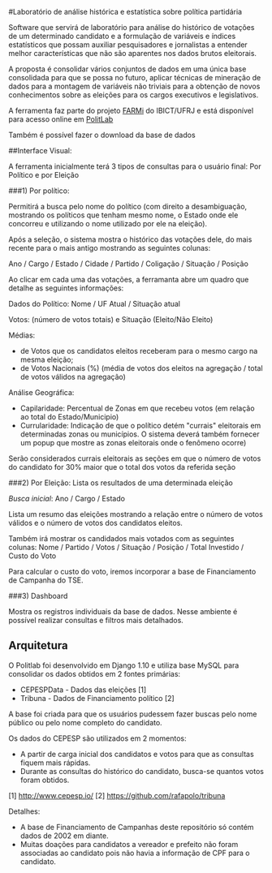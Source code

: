 #Laboratório de análise histórica e estatística sobre política partidária

Software que servirá de laboratório para análise do histórico de votações de um determinado candidato e a formulação de variáveis e índices estatísticos que possam auxiliar pesquisadores e jornalistas a entender melhor características que não são aparentes nos dados brutos eleitorais.

A proposta é consolidar vários conjuntos de dados em uma única base consolidada para que se possa no futuro, aplicar técnicas de mineração de dados para a montagem de variáveis não triviais para a obtenção de novos conhecimentos sobre as eleições para os cargos executivos e legislativos. 

A ferramenta faz parte do projeto [FARMi](http://www.farmi.pro.br/sobre) do IBICT/UFRJ e está disponível para acesso online em [PolitLab](http://politlab.farmi.pro.br/)

Também é possível fazer o download da base de dados

##Interface Visual:

A ferramenta inicialmente terá 3 tipos de consultas para o usuário final: Por Político e por Eleição

###1) Por político:

Permitirá a busca pelo nome do político (com direito a desambiguação, mostrando os políticos que tenham mesmo nome, o Estado onde ele concorreu e utilizando o nome utilizado por ele na eleição). 

Após a seleção, o sistema mostra o histórico das votações dele, do mais recente para o mais antigo mostrando as seguintes colunas:

Ano / Cargo / Estado / Cidade / Partido / Coligação / Situação / Posição

Ao clicar em cada uma das votações, a ferramanta abre um quadro que detalhe as seguintes informações:

Dados do Político: Nome / UF Atual / Situação atual

Votos: (número de votos totais) e Situação (Eleito/Não Eleito)

Médias: 
- de Votos que os candidatos eleitos receberam para o mesmo cargo na mesma eleição;
- de Votos Nacionais (%) (média de votos dos eleitos na agregação / total de votos válidos na agregação)

Análise Geográfica:
- Capilaridade: Percentual de Zonas em que recebeu votos (em relação ao total do Estado/Municipio)
- Currularidade: Indicação de que o político detém "currais" eleitorais em determinadas zonas ou municípios. O sistema deverá também fornecer um popup que mostre as zonas eleitorais onde o fenômeno ocorre)

Serão considerados currais eleitorais as seções em que o número de votos do candidato for 30% maior que o total dos votos da referida seção

###2) Por Eleição: Lista os resultados de uma determinada eleição

*Busca inicial*: Ano / Cargo / Estado

Lista um resumo das eleições mostrando a relação entre o número de votos válidos e o número de votos dos candidatos eleitos.  

Também irá mostrar os candidados mais votados com as seguintes colunas: Nome / Partido / Votos / Situação / Posição / Total Investido / Custo do Voto

Para calcular o custo do voto, iremos incorporar a base de Financiamento de Campanha do TSE.

###3) Dashboard

Mostra os registros individuais da base de dados. Nesse ambiente é possível realizar consultas e filtros mais detalhados.  

## Arquitetura

O Politlab foi desenvolvido em Django 1.10 e utiliza base MySQL para consolidar os dados obtidos em 2 fontes primárias:

- CEPESPData - Dados das eleições [1]
- Tribuna - Dados de Financiamento político [2]

A base foi criada para que os usuários pudessem fazer buscas pelo nome público ou pelo nome completo do candidato.

Os dados do CEPESP são utilizados em 2 momentos:
 
- A partir de carga inicial dos candidatos e votos para que as consultas fiquem mais rápidas.
- Durante as consultas do histórico do candidato, busca-se quantos votos foram obtidos. 

[1] http://www.cepesp.io/
[2] https://github.com/rafapolo/tribuna

Detalhes:
- A base de Financiamento de Campanhas deste repositório só contém dados de 2002 em diante.
- Muitas doações para candidatos a vereador e prefeito não foram associadas ao candidato pois não havia a informação de CPF para o candidato.  
